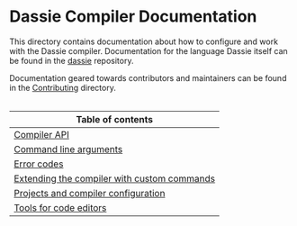 # Dassie Compiler Documentation
This directory contains documentation about how to configure and work with the Dassie compiler. Documentation for the language Dassie itself can be found in the [dassie](https://github.com/loschsoftware/dassie) repository.

Documentation geared towards contributors and maintainers can be found in the [Contributing](./Contributing) directory.
<br><br>

|**Table of contents**|
|---|
|[Compiler API](https://github.com/loschsoftware/dc/blob/main/docs/API.md)|
|[Command line arguments](./CLI.md)|
|[Error codes](./Errors.md)|
|[Extending the compiler with custom commands](./Extensions.md)|
|[Projects and compiler configuration](./Projects.md)|
|[Tools for code editors](./Editors.md)|
